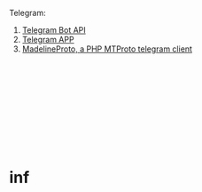 Telegram: <br>
1. [Telegram Bot API](https://core.telegram.org/bots/api#available-methods) <br>
2. [Telegram APP](https://my.telegram.org/auth?to=apps) <br>
3. [MadelineProto, a PHP MTProto telegram client](https://docs.madelineproto.xyz/) <br>
 <br>
 <br>
 <br>
 <br>
 <br>
 <br>
 <br>
 <br>
 <br>



















# inf
